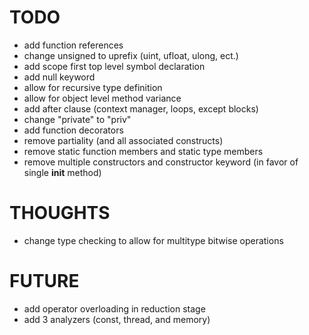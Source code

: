 # TODO
 - add function references
 - change unsigned to uprefix (uint, ufloat, ulong, ect.)
 - add scope first top level symbol declaration
 - add null keyword
 - allow for recursive type definition
 - allow for object level method variance
 - add after clause (context manager, loops, except blocks)
 - change "private" to "priv"
 - add function decorators
 - remove partiality (and all associated constructs)
 - remove static function members and static type members
 - remove multiple constructors and constructor keyword (in favor of single __init__ method)

# THOUGHTS
 - change type checking to allow for multitype bitwise operations

# FUTURE
 - add operator overloading in reduction stage
 - add 3 analyzers (const, thread, and memory)
